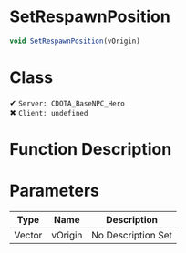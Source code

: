 # SetRespawnPosition
```js
void SetRespawnPosition(vOrigin)
```
# Class
✔ `Server: CDOTA_BaseNPC_Hero`  
✖ `Client: undefined`  

# Function Description

# Parameters
Type|Name|Description
--|--|--
Vector|vOrigin|No Description Set
